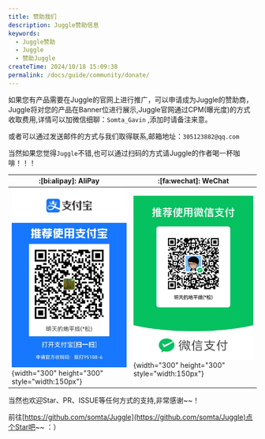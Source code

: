 ```yaml
---
title: 赞助我们
description: Juggle赞助信息
keywords:
  - Juggle赞助
  - Juggle
  - 赞助Juggle
createTime: 2024/10/18 15:09:38
permalink: /docs/guide/community/donate/
---
```


如果您有产品需要在Juggle的官网上进行推广，可以申请成为Juggle的赞助商，Juggle将对您的产品在Banner位进行展示,Juggle官网通过CPM(曝光度)的方式收取费用,详情可以加微信细聊：`Somta_Gavin` ,添加时请备注来意。

或者可以通过发送邮件的方式与我们取得联系,邮箱地址：`305123882@qq.com`


当然如果您觉得`Juggle`不错,也可以通过扫码的方式请Juggle的作者喝一杯咖啡！！！


| :[bi:alipay]: AliPay                                                             | :[fa:wechat]: WeChat                                                                  |
|----------------------------------------------------------------------------------|---------------------------------------------------------------------------------------|
| ![Alipay](images/pay_zfb.jpg){width="300" height="300" style="width:150px"} | ![WeChat](images/pay_wechat.jpg){width="300" height="300" style="width:150px"} |



当然也欢迎Star、PR、ISSUE等任何方式的支持,非常感谢~~！

前往[https://github.com/somta/Juggle](https://github.com/somta/Juggle)点个Star吧~~ ：）

